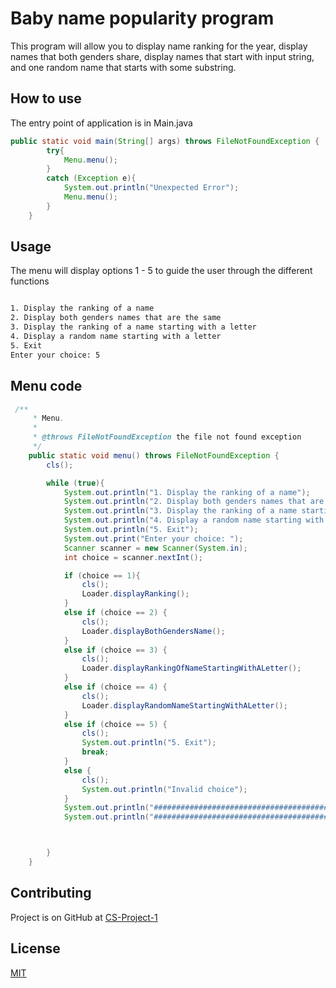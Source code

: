# Baby name popularity program

This program will allow you to display name ranking for the year,
display names that both genders share,
display names that start with input string, and
one random name that starts with some substring.

## How to use

The entry point of application is in Main.java

```java
public static void main(String[] args) throws FileNotFoundException {
        try{
            Menu.menu();
        }
        catch (Exception e){
            System.out.println("Unexpected Error");
            Menu.menu();
        }
    }
```

## Usage

The menu will display options 1 - 5 to guide the user through the different functions

```bash

1. Display the ranking of a name
2. Display both genders names that are the same
3. Display the ranking of a name starting with a letter
4. Display a random name starting with a letter
5. Exit
Enter your choice: 5


```
## Menu code
```java
 /**
     * Menu.
     *
     * @throws FileNotFoundException the file not found exception
     */
    public static void menu() throws FileNotFoundException {
        cls();

        while (true){
            System.out.println("1. Display the ranking of a name");
            System.out.println("2. Display both genders names that are the same");
            System.out.println("3. Display the ranking of a name starting with a letter");
            System.out.println("4. Display a random name starting with a letter");
            System.out.println("5. Exit");
            System.out.print("Enter your choice: ");
            Scanner scanner = new Scanner(System.in);
            int choice = scanner.nextInt();

            if (choice == 1){
                cls();
                Loader.displayRanking();
            }
            else if (choice == 2) {
                cls();
                Loader.displayBothGendersName();
            }
            else if (choice == 3) {
                cls();
                Loader.displayRankingOfNameStartingWithALetter();
            }
            else if (choice == 4) {
                cls();
                Loader.displayRandomNameStartingWithALetter();
            }
            else if (choice == 5) {
                cls();
                System.out.println("5. Exit");
                break;
            }
            else {
                cls();
                System.out.println("Invalid choice");
            }
            System.out.println("##############################################");
            System.out.println("##############################################\n");



        }
    }

```

## Contributing
Project is on GitHub at [CS-Project-1](https://github.com/nsumpter98/CS-Project-1)

## License
[MIT](https://choosealicense.com/licenses/mit/)
